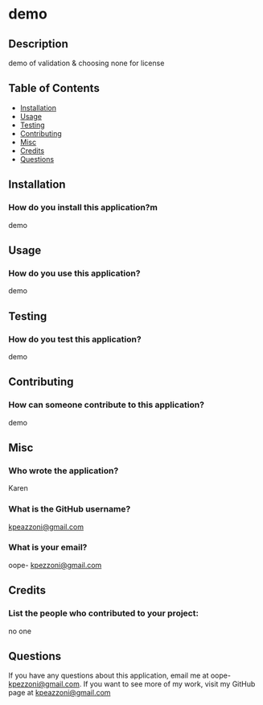 # demo
  

  ## Description
  demo of validation & choosing none for license  
  
  
  ## Table of Contents  
  * [Installation](#installation)
  * [Usage](#usage)
  * [Testing](#testing)
  * [Contributing](#contributing)
  * [Misc](#misc)
  * [Credits](#credits)
  * [Questions](#questions)
  
   
  
  ## Installation
  ### How do you install this application?m
  demo

  ## Usage
  ### How do you use this application?

  demo

  ## Testing
  ### How do you test this application?

  demo

  ## Contributing
  ### How can someone contribute to this application?

  demo

  ## Misc
  ### Who wrote the application?

  Karen
  ### What is the GitHub username?

  kpeazzoni@gmail.com
  ### What is your email?

  oope- kpezzoni@gmail.com

  ## Credits
  ### List the people who contributed to your project:

  no one


   

  ## Questions
  If you have any questions about this application, email me at oope- kpezzoni@gmail.com.
  If you want to see more of my work, visit my GitHub page at [kpeazzoni@gmail.com](https://github.com/kpeazzoni@gmail.com)

